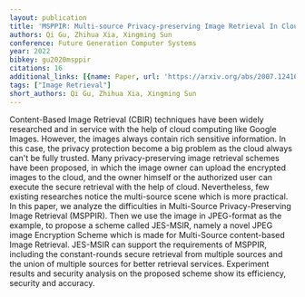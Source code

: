 ```yaml
---
layout: publication
title: 'MSPPIR: Multi-source Privacy-preserving Image Retrieval In Cloud Computing'
authors: Qi Gu, Zhihua Xia, Xingming Sun
conference: Future Generation Computer Systems
year: 2022
bibkey: gu2020msppir
citations: 16
additional_links: [{name: Paper, url: 'https://arxiv.org/abs/2007.12416'}]
tags: ["Image Retrieval"]
short_authors: Qi Gu, Zhihua Xia, Xingming Sun
---
```

Content-Based Image Retrieval (CBIR) techniques have been widely researched
and in service with the help of cloud computing like Google Images. However,
the images always contain rich sensitive information. In this case, the privacy
protection become a big problem as the cloud always can't be fully trusted.
Many privacy-preserving image retrieval schemes have been proposed, in which
the image owner can upload the encrypted images to the cloud, and the owner
himself or the authorized user can execute the secure retrieval with the help
of cloud. Nevertheless, few existing researches notice the multi-source scene
which is more practical. In this paper, we analyze the difficulties in
Multi-Source Privacy-Preserving Image Retrieval (MSPPIR). Then we use the image
in JPEG-format as the example, to propose a scheme called JES-MSIR, namely a
novel JPEG image Encryption Scheme which is made for Multi-Source content-based
Image Retrieval. JES-MSIR can support the requirements of MSPPIR, including the
constant-rounds secure retrieval from multiple sources and the union of
multiple sources for better retrieval services. Experiment results and security
analysis on the proposed scheme show its efficiency, security and accuracy.